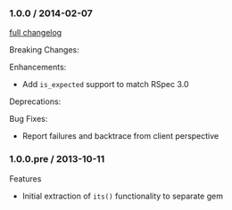 ### 1.0.0 / 2014-02-07
[full changelog](http://github.com/rspec/rspec-its/compare/v1.0.0.pre...v1.0.0)

Breaking Changes:


Enhancements:
* Add `is_expected` support to match RSpec 3.0

Deprecations:


Bug Fixes:
* Report failures and backtrace from client perspective


### 1.0.0.pre / 2013-10-11

Features

* Initial extraction of `its()` functionality to separate gem

